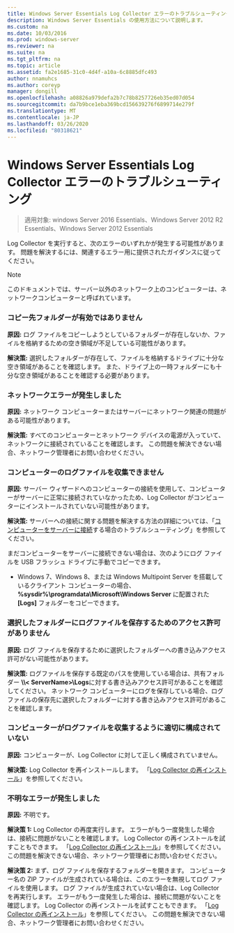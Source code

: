 ```yaml
---
title: Windows Server Essentials Log Collector エラーのトラブルシューティング
description: Windows Server Essentials の使用方法について説明します。
ms.custom: na
ms.date: 10/03/2016
ms.prod: windows-server
ms.reviewer: na
ms.suite: na
ms.tgt_pltfrm: na
ms.topic: article
ms.assetid: fa2e1685-31c0-4d4f-a10a-6c8885dfc493
author: nnamuhcs
ms.author: coreyp
manager: dongill
ms.openlocfilehash: a08826a979defa2b7c78b8257726eb35ed07d054
ms.sourcegitcommit: da7b9bce1eba369bcd156639276f6899714e279f
ms.translationtype: MT
ms.contentlocale: ja-JP
ms.lasthandoff: 03/26/2020
ms.locfileid: "80318621"
---
```

# <a name="troubleshoot-windows-server-essentials-log-collector-errors"></a>Windows Server Essentials Log Collector エラーのトラブルシューティング

>適用対象: windows Server 2016 Essentials、Windows Server 2012 R2 Essentials、Windows Server 2012 Essentials

Log Collector を実行すると、次のエラーのいずれかが発生する可能性があります。 問題を解決するには、関連するエラー用に提供されたガイダンスに従ってください。  
  
> [!NOTE]
> このドキュメントでは、サーバー以外のネットワーク上のコンピューターは、ネットワークコンピューターと呼ばれています。
  
###  <a name="the-destination-folder-is-not-valid"></a><a name="BKMK_TheDestinationFolderIsNotValid"></a>コピー先フォルダーが有効ではありません  
 **原因:** ログ ファイルをコピーしようとしているフォルダーが存在しないか、ファイルを格納するための空き領域が不足している可能性があります。  
  
 **解決策:** 選択したフォルダーが存在して、ファイルを格納するドライブに十分な空き領域があることを確認します。 また、ドライブ上の一時フォルダーにも十分な空き領域があることを確認する必要があります。  
  
###  <a name="a-network-error-has-occurred"></a><a name="BKMK_ANetworkErrorHasOccurred"></a>ネットワークエラーが発生しました  
 **原因:** ネットワーク コンピューターまたはサーバーにネットワーク関連の問題がある可能性があります。  
  
 **解決策:** すべてのコンピューターとネットワーク デバイスの電源が入っていて、ネットワークに接続されていることを確認します。 この問題を解決できない場合、ネットワーク管理者にお問い合わせください。  
  
###  <a name="cannot-collect-log-files-for-the-computer"></a><a name="BKMK_CannotCollectLogFiles"></a>コンピューターのログファイルを収集できません  
 **原因:** サーバー ウィザードへのコンピューターの接続を使用して、コンピューターがサーバーに正常に接続されていなかったため、Log Collector がコンピューターにインストールされていない可能性があります。  
  
 **解決策:** サーバーへの接続に関する問題を解決する方法の詳細については、「[コンピューターをサーバーに接続](https://go.microsoft.com/fwlink/p/?LinkID=241492)する場合のトラブルシューティング」を参照してください。  
  
 まだコンピューターをサーバーに接続できない場合は、次のようにログ ファイルを USB フラッシュ ドライブに手動でコピーできます。  
  
-   Windows 7、Windows 8、または Windows Multipoint Server を搭載しているクライアント コンピューターの場合、 **%sysdir%\programdata\Microsoft\Windows Server** に配置された **[Logs]** フォルダーをコピーできます。  
  
###  <a name="you-do-not-have-permission-to-save-the-log-files-to-the-selected-folder"></a><a name="BKMK_YouDoNotHavePermission"></a>選択したフォルダーにログファイルを保存するためのアクセス許可がありません  
 **原因:** ログ ファイルを保存するために選択したフォルダーへの書き込みアクセス許可がない可能性があります。  
  
 **解決策:** ログファイルを保存する既定のパスを使用している場合は、共有フォルダー **\\\\< ServerName\>\Logs**に対する書き込みアクセス許可があることを確認してください。 ネットワーク コンピューターにログを保存している場合、ログ ファイルの保存先に選択したフォルダーに対する書き込みアクセス許可があることを確認します。  
  
###  <a name="the-computer-is-not-configured-properly-to-collect-the-log-files"></a><a name="BKMK_TheComputerIsNotConfiguredProperly"></a>コンピューターがログファイルを収集するように適切に構成されていない  
 **原因:** コンピューターが、Log Collector に対して正しく構成されていません。  
  
 **解決策:** Log Collector を再インストールします。 「[Log Collector の再インストール](Install-the-Windows-Server-Essentials-Log-Collector.md#BKMK_Reinstall)」を参照してください。  
  
###  <a name="an-unknown-error-occurred"></a><a name="BKMK_AnUnknownErrorOccurred"></a>不明なエラーが発生しました  
 **原因:** 不明です。  
  
 **解決策 1:** Log Collector の再度実行します。 エラーがもう一度発生した場合は、接続に問題がないことを確認します。 Log Collector の再インストールを試すこともできます。 「[Log Collector の再インストール](Install-the-Windows-Server-Essentials-Log-Collector.md#BKMK_Reinstall)」を参照してください。 この問題を解決できない場合、ネットワーク管理者にお問い合わせください。  
  
 **解決策 2:** まず、ログ ファイルを保存するフォルダーを開きます。 コンピューター名の ZIP ファイルが生成されている場合は、このエラーを無視してログ ファイルを使用します。 ログ ファイルが生成されていない場合は、Log Collector を再実行します。 エラーがもう一度発生した場合は、接続に問題がないことを確認します。 Log Collector の再インストールを試すこともできます。 「[Log Collector の再インストール](Install-the-Windows-Server-Essentials-Log-Collector.md#BKMK_Reinstall)」を参照してください。 この問題を解決できない場合、ネットワーク管理者にお問い合わせください。
